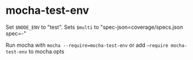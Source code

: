 mocha-test-env
==============

Set `$NODE_ENV` to "test".
Sets `$multi` to "spec-json=coverage/specs.json spec=-"

Run mocha with `mocha --require=mocha-test-env` or add `―require mocha-test-env` to mocha.opts
